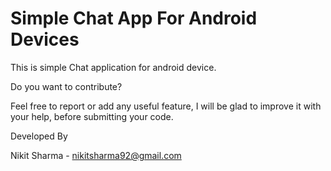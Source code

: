 # Simple Chat App For Android Devices
This is simple Chat application for android device. 

Do you want to contribute?

Feel free to report or add any useful feature, I will be glad to improve it with your help, before submitting your code.

Developed By

Nikit Sharma - nikitsharma92@gmail.com

